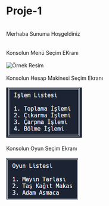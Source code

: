 # Proje-1
<br>
Merhaba Sunuma Hoşgeldiniz
<br>
<br>
<br>
Konsolun Menü Seçim EKranı
<br>
<br>
<img src="resimler/Konsol Mneü.png" alt="Örnek Resim"/>
<br>
<br>
Konsolun Hesap Makinesi Seçim Ekranı
<br>
<br>
<img src="resimler/Hesap Makinesi.png" alt="Örnek Resim"/>
<br>
<br>
Konsolun Oyun Seçim Ekranı
<br>
<br>
<img src="resimler/Oyunlar.png" alt="Örnek Resim"/>
